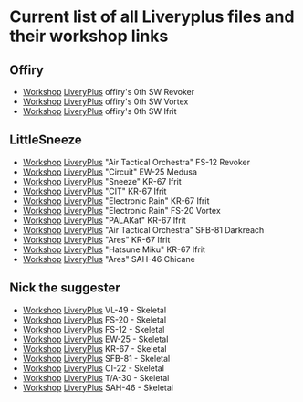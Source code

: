 # Current list of all Liveryplus files and their workshop links

## Offiry
* [Workshop](https://steamcommunity.com/sharedfiles/filedetails/?id=3452644234) [LiveryPlus](https://github.com/nikkorap/NOLiveryPlus/raw/refs/heads/master/All%20Liveries/livery%20files/sillies_fs12_offiry.liveryplus) offiry's 0th SW Revoker
* [Workshop](https://steamcommunity.com/sharedfiles/filedetails/?id=3452644393) [LiveryPlus](https://github.com/nikkorap/NOLiveryPlus/raw/refs/heads/master/All%20Liveries/livery%20files/sillies_fs20_offiry.liveryplus) offiry's 0th SW Vortex
* [Workshop](https://steamcommunity.com/sharedfiles/filedetails/?id=3452644584) [LiveryPlus](https://github.com/nikkorap/NOLiveryPlus/raw/refs/heads/master/All%20Liveries/livery%20files/sillies_kr67_offiry.liveryplus) offiry's 0th SW Ifrit

## LittleSneeze
* [Workshop](https://steamcommunity.com/sharedfiles/filedetails/?id=3472977541) [LiveryPlus](https://github.com/nikkorap/NOLiveryPlus/raw/refs/heads/master/All%20Liveries/livery%20files/air%20tactical%20orchestra%20revoker.liveryplus) "Air Tactical Orchestra" FS-12 Revoker
* [Workshop](https://steamcommunity.com/sharedfiles/filedetails/?id=3494005532) [LiveryPlus](https://github.com/nikkorap/NOLiveryPlus/raw/refs/heads/master/All%20Liveries/livery%20files/cpu_medusa.1001.liveryplus) "Circuit" EW-25 Medusa
* [Workshop](https://steamcommunity.com/sharedfiles/filedetails/?id=3465210615) [LiveryPlus](https://github.com/nikkorap/NOLiveryPlus/raw/refs/heads/master/All%20Liveries/livery%20files/sneezer_ifrit.liveryplus) "Sneeze" KR-67 Ifrit
* [Workshop](https://steamcommunity.com/sharedfiles/filedetails/?id=3465210309) [LiveryPlus](https://github.com/nikkorap/NOLiveryPlus/raw/refs/heads/master/All%20Liveries/livery%20files/cit%20ifrit.liveryplus) "CIT" KR-67 Ifrit
* [Workshop](https://steamcommunity.com/sharedfiles/filedetails/?id=3503136555) [LiveryPlus](https://github.com/nikkorap/NOLiveryPlus/raw/refs/heads/master/All%20Liveries/livery%20files/rain%20ifrit.liveryplus) "Electronic Rain" KR-67 Ifrit
* [Workshop](https://steamcommunity.com/sharedfiles/filedetails/?id=3506480757) [LiveryPlus](https://github.com/nikkorap/NOLiveryPlus/raw/refs/heads/master/All%20Liveries/livery%20files/rain_vortex.liveryplus) "Electronic Rain" FS-20 Vortex
* [Workshop](https://steamcommunity.com/sharedfiles/filedetails/?id=3514234990) [LiveryPlus](https://github.com/nikkorap/NOLiveryPlus/raw/refs/heads/master/All%20Liveries/livery%20files/kat%20ifrit.liveryplus) "PALAKat" KR-67 Ifrit
* [Workshop](https://steamcommunity.com/sharedfiles/filedetails/?id=3522555667) [LiveryPlus](https://github.com/nikkorap/NOLiveryPlus/raw/refs/heads/master/All%20Liveries/livery%20files/ato%20darkreach.liveryplus) "Air Tactical Orchestra" SFB-81 Darkreach
* [Workshop](https://steamcommunity.com/sharedfiles/filedetails/?id=3532275931) [LiveryPlus](https://github.com/nikkorap/NOLiveryPlus/raw/refs/heads/master/All%20Liveries/livery%20files/ares.liveryplus) "Ares" KR-67 Ifrit
* [Workshop](https://steamcommunity.com/sharedfiles/filedetails/?id=3448027888) [LiveryPlus](https://github.com/nikkorap/NOLiveryPlus/raw/refs/heads/master/All%20Liveries/livery%20files/mikuifrit.liveryplus) "Hatsune Miku" KR-67 Ifrit
* [Workshop](https://steamcommunity.com/sharedfiles/filedetails/?id=3564836469) [LiveryPlus]() "Ares" SAH-46 Chicane


## Nick the suggester
* [Workshop](https://steamcommunity.com/sharedfiles/filedetails/?id=3532035914) [LiveryPlus](https://github.com/nikkorap/NOLiveryPlus/raw/refs/heads/master/All%20Liveries/livery%20files/quadvtol1_paneloutlines.liveryplus) VL-49 - Skeletal
* [Workshop](https://steamcommunity.com/sharedfiles/filedetails/?id=3532036206) [LiveryPlus](https://github.com/nikkorap/NOLiveryPlus/raw/refs/heads/master/All%20Liveries/livery%20files/smallfighter1_paneloutline.liveryplus) FS-20 - Skeletal
* [Workshop](https://steamcommunity.com/sharedfiles/filedetails/?id=3532035647) [LiveryPlus](https://github.com/nikkorap/NOLiveryPlus/raw/refs/heads/master/All%20Liveries/livery%20files/fighter1_paneloutline.liveryplus) FS-12 - Skeletal
* [Workshop](https://steamcommunity.com/sharedfiles/filedetails/?id=3532035363) [LiveryPlus](https://github.com/nikkorap/NOLiveryPlus/raw/refs/heads/master/All%20Liveries/livery%20files/ew1_paneloutlines.liveryplus) EW-25 - Skeletal
* [Workshop](https://steamcommunity.com/sharedfiles/filedetails/?id=3532035092) [LiveryPlus](https://github.com/nikkorap/NOLiveryPlus/raw/refs/heads/master/All%20Liveries/livery%20files/multirole1_paneloutlines.liveryplus) KR-67 - Skeletal
* [Workshop](https://steamcommunity.com/sharedfiles/filedetails/?id=3532034460) [LiveryPlus](https://github.com/nikkorap/NOLiveryPlus/raw/refs/heads/master/All%20Liveries/livery%20files/sfb1_paneloutlines.liveryplus) SFB-81 - Skeletal
* [Workshop](https://steamcommunity.com/sharedfiles/filedetails/?id=3532034180) [LiveryPlus](https://github.com/nikkorap/NOLiveryPlus/raw/refs/heads/master/All%20Liveries/livery%20files/coin_paneloutlines.liveryplus) CI-22 - Skeletal
* [Workshop](https://steamcommunity.com/sharedfiles/filedetails/?id=3532033906) [LiveryPlus](https://github.com/nikkorap/NOLiveryPlus/raw/refs/heads/master/All%20Liveries/livery%20files/trainer1_paneloutlines.liveryplus) T/A-30 - Skeletal
* [Workshop](https://steamcommunity.com/sharedfiles/filedetails/?id=3532033450) [LiveryPlus](https://github.com/nikkorap/NOLiveryPlus/raw/refs/heads/master/All%20Liveries/livery%20files/attackhelo1_paneloutlines.liveryplus) SAH-46 - Skeletal


